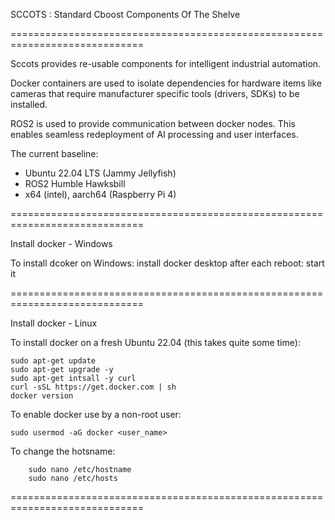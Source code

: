 SCCOTS : Standard Cboost Components Of The Shelve

=============================================================================

Sccots provides re-usable components 
for intelligent industrial automation.

Docker containers are used to isolate dependencies 
for hardware items like cameras
that require manufacturer specific tools 
(drivers, SDKs) to be installed.

ROS2 is used to provide communication between docker nodes.
This enables seamless redeployment of AI processing and user interfaces.

The current baseline:

- Ubuntu 22.04 LTS (Jammy Jellyfish)
- ROS2 Humble Hawksbill
- x64 (intel), aarch64 (Raspberry Pi 4)

=============================================================================

Install docker - Windows

To install dcoker on Windows:
    install docker desktop
    after each reboot: start it

=============================================================================

Install docker - Linux

To install docker on a fresh Ubuntu 22.04 
(this takes quite some time):

```
sudo apt-get update
sudo apt-get upgrade -y
sudo apt-get intsall -y curl
curl -sSL https://get.docker.com | sh
docker version
```    
    
To enable docker use by a non-root user:

```
sudo usermod -aG docker <user_name>
```
    
To change the hotsname:

```
    sudo nano /etc/hostname
    sudo nano /etc/hosts
```
    
=============================================================================
    
    